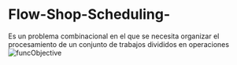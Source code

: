 # Flow-Shop-Scheduling-
Es un problema combinacional en el que se necesita organizar el procesamiento de un conjunto de trabajos divididos en operaciones
![funcObjective](https://user-images.githubusercontent.com/56168289/160265631-2eac7753-a422-4dcf-b82a-1eed28dd2bf8.gif)
